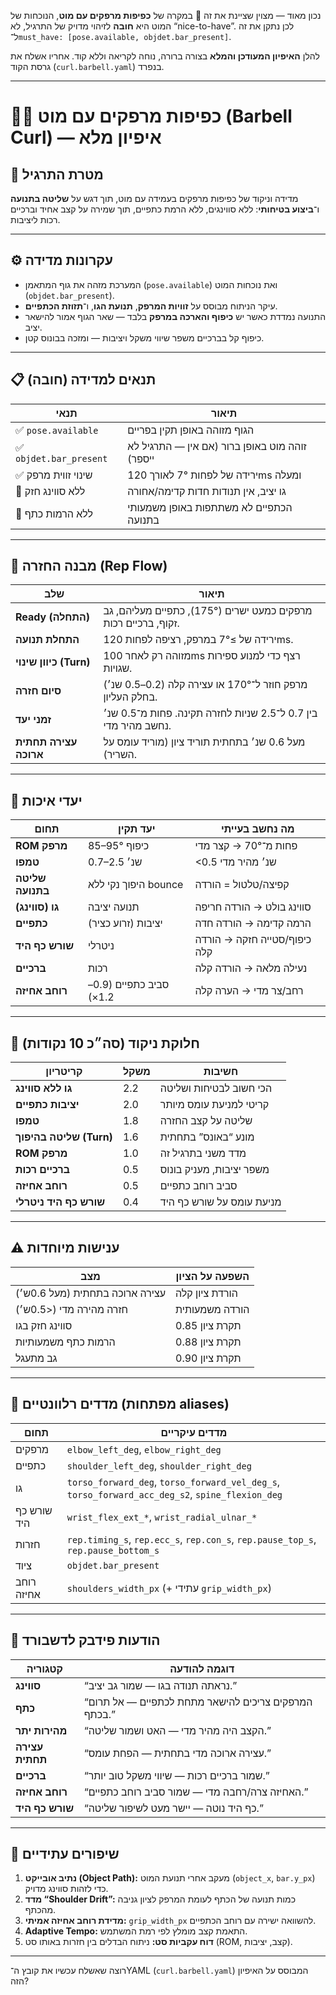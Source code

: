 נכון מאוד — מצוין שציינת את זה 👏
במקרה של **כפיפות מרפקים עם מוט**, הנוכחות של המוט היא **חובה** לזיהוי מדויק של התרגיל, לא “nice-to-have”. לכן נתקן את זה ל־`must_have: [pose.available, objdet.bar_present]`.

להלן **האיפיון המעודכן והמלא** בצורה ברורה, נוחה לקריאה וללא קוד.
אחריו אשלח את גרסת הקוד (`curl.barbell.yaml`) בנפרד.

---

# 🏋️‍♂️ כפיפות מרפקים עם מוט (Barbell Curl) — איפיון מלא

## 🎯 מטרת התרגיל

מדידה וניקוד של כפיפות מרפקים בעמידה עם מוט, תוך דגש על **שליטה בתנועה** ו־**ביצוע בטיחותי**:
ללא סווינגים, ללא הרמת כתפיים, תוך שמירה על קצב אחיד וברכיים רכות ליציבות.

---

## ⚙️ עקרונות מדידה

* המערכת מזהה את גוף המתאמן (`pose.available`) ואת נוכחות המוט (`objdet.bar_present`).
* עיקר הניתוח מבוסס על **זוויות המרפק**, **תנועת הגו**, ו־**תזוזת הכתפיים**.
* התנועה נמדדת כאשר יש **כיפוף והארכה במרפק** בלבד — שאר הגוף אמור להישאר יציב.
* כיפוף קל בברכיים משפר שיווי משקל ויציבות — ומזכה בבונוס קטן.

---

## 📋 תנאים למדידה (חובה)

| תנאי                   | תיאור                                          |
| ---------------------- | ---------------------------------------------- |
| ✅ `pose.available`     | הגוף מזוהה באופן תקין בפריים                   |
| ✅ `objdet.bar_present` | זוהה מוט באופן ברור (אם אין — התרגיל לא ייספר) |
| ✅ שינוי זווית מרפק     | ירידה של לפחות 7° לאורך 120ms ומעלה            |
| 🚫 ללא סווינג חזק      | גו יציב, אין תנודות חדות קדימה/אחורה           |
| 🚫 ללא הרמות כתף       | הכתפיים לא משתתפות באופן משמעותי בתנועה        |

---

## 🔄 מבנה החזרה (Rep Flow)

| שלב                    | תיאור                                                          |
| ---------------------- | -------------------------------------------------------------- |
| **Ready (התחלה)**      | מרפקים כמעט ישרים (175°), כתפיים מעליהם, גב זקוף, ברכיים רכות. |
| **התחלת תנועה**        | ירידה של ≥7° במרפק, רציפה לפחות 120ms.                         |
| **כיוון שינוי (Turn)** | מזוהה רק לאחר 100ms רצף כדי למנוע ספירות שגויות.               |
| **סיום חזרה**          | מרפק חוזר ל־170° או עצירה קלה (0.2–0.5 שנ׳) בחלק העליון.       |
| **זמני יעד**           | בין 0.7 ל־2.5 שניות לחזרה תקינה. פחות מ־0.5 שנ׳ נחשב מהיר מדי. |
| **עצירה תחתית ארוכה**  | מעל 0.6 שנ׳ בתחתית תוריד ציון (מוריד עומס על השריר).           |

---

## 🧭 יעדי איכות

| תחום             | יעד תקין               | מה נחשב בעייתי               |
| ---------------- | ---------------------- | ---------------------------- |
| **ROM מרפק**     | 85–95° כיפוף           | פחות מ־70° → קצר מדי         |
| **טמפו**         | 0.7–2.5 שנ׳            | <0.5 שנ׳ מהיר מדי            |
| **שליטה בתנועה** | היפוך נקי ללא bounce   | קפיצה/טלטול = הורדה          |
| **גו (סווינג)**  | תנועה יציבה            | סווינג בולט → הורדה חריפה    |
| **כתפיים**       | יציבות (זרוע כציר)     | הרמה קדימה → הורדה חדה       |
| **שורש כף היד**  | ניטרלי                 | כיפוף/סטייה חזקה → הורדה קלה |
| **ברכיים**       | רכות                   | נעילה מלאה → הורדה קלה       |
| **רוחב אחיזה**   | סביב כתפיים (0.9–1.2×) | רחב/צר מדי → הערה קלה        |

---

## 🧮 חלוקת ניקוד (סה״כ 10 נקודות)

| קריטריון                | משקל | חשיבות                    |
| ----------------------- | ---- | ------------------------- |
| **גו ללא סווינג**       | 2.2  | הכי חשוב לבטיחות ושליטה   |
| **יציבות כתפיים**       | 2.0  | קריטי למניעת עומס מיותר   |
| **טמפו**                | 1.8  | שליטה על קצב החזרה        |
| **שליטה בהיפוך (Turn)** | 1.6  | מונע “באונס” בתחתית       |
| **ROM מרפק**            | 1.0  | מדד משני בתרגיל זה        |
| **ברכיים רכות**         | 0.5  | משפר יציבות, מעניק בונוס  |
| **רוחב אחיזה**          | 0.5  | סביב רוחב כתפיים          |
| **שורש כף היד ניטרלי**  | 0.4  | מניעת עומס על שורש כף היד |

---

## ⚠️ ענישות מיוחדות

| מצב                            | השפעה על הציון |
| ------------------------------ | -------------- |
| עצירה ארוכה בתחתית (מעל 0.6ש׳) | הורדת ציון קלה |
| חזרה מהירה מדי (<0.5ש׳)        | הורדה משמעותית |
| סווינג חזק בגו                 | תקרת ציון 0.85 |
| הרמות כתף משמעותיות            | תקרת ציון 0.88 |
| גב מתעגל                       | תקרת ציון 0.90 |

---

## 🧩 מדדים רלוונטיים (מפתחות aliases)

| תחום        | מדדים עיקריים                                                                                   |
| ----------- | ----------------------------------------------------------------------------------------------- |
| מרפקים      | `elbow_left_deg`, `elbow_right_deg`                                                             |
| כתפיים      | `shoulder_left_deg`, `shoulder_right_deg`                                                       |
| גו          | `torso_forward_deg`, `torso_forward_vel_deg_s`, `torso_forward_acc_deg_s2`, `spine_flexion_deg` |
| שורש כף היד | `wrist_flex_ext_*`, `wrist_radial_ulnar_*`                                                      |
| חזרות       | `rep.timing_s`, `rep.ecc_s`, `rep.con_s`, `rep.pause_top_s`, `rep.pause_bottom_s`               |
| ציוד        | `objdet.bar_present`                                                                            |
| רוחב אחיזה  | `shoulders_width_px` (+ עתידי `grip_width_px`)                                                  |

---

## 💬 הודעות פידבק לדשבורד

| קטגוריה         | דוגמה להודעה                                         |
| --------------- | ---------------------------------------------------- |
| **סווינג**      | “נראתה תנודה בגו — שמור גב יציב.”                    |
| **כתף**         | “המרפקים צריכים להישאר מתחת לכתפיים — אל תרום בכתף.” |
| **מהירות יתר**  | “הקצב היה מהיר מדי — האט ושמור שליטה.”               |
| **עצירה תחתית** | “עצירה ארוכה מדי בתחתית — הפחת עומס.”                |
| **ברכיים**      | “שמור ברכיים רכות — שיווי משקל טוב יותר.”            |
| **רוחב אחיזה**  | “האחיזה צרה/רחבה מדי — שמור סביב רוחב כתפיים.”       |
| **שורש כף היד** | “כף היד נוטה — יישר מעט לשיפור שליטה.”               |

---

## 🧱 שיפורים עתידיים

1. **נתיב אובייקט (Object Path):** מעקב אחרי תנועת המוט (`object_x`, `bar.y_px`) כדי לזהות סווינג מדויק.
2. **מדד “Shoulder Drift”:** כמות תנועה של הכתף לעומת המרפק לציון גניבה מהכתף.
3. **מדידת רוחב אחיזה אמיתי:** `grip_width_px` להשוואה ישירה עם רוחב הכתפיים.
4. **Adaptive Tempo:** התאמת קצב מומלץ לפי רמת המשתמש.
5. **דוח עקביות סט:** ניתוח הבדלים בין חזרות באותו סט (ROM, קצב, יציבות).

---

רוצה שאשלח עכשיו את קובץ ה־YAML (`curl.barbell.yaml`) המבוסס על האיפיון הזה?
